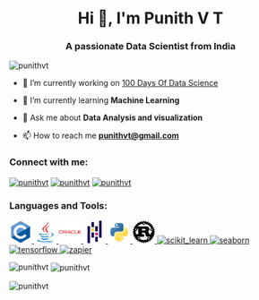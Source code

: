 <h1 align="center">Hi 👋, I'm Punith V T</h1>
<h3 align="center">A passionate Data Scientist from India</h3>

<p align="left"> <img src="https://komarev.com/ghpvc/?username=punithvt&label=Profile%20views&color=0e75b6&style=flat" alt="punithvt" /> </p>

- 🔭 I’m currently working on [100 Days Of Data Science](https://github.com/PunithVT/100-Days-Of-DataScience)

- 🌱 I’m currently learning **Machine Learning**

- 💬 Ask me about **Data Analysis and visualization**

- 📫 How to reach me **punithvt@gmail.com**

<h3 align="left">Connect with me:</h3>
<p align="left">
<a href="https://linkedin.com/in/punithvt" target="blank"><img align="center" src="https://raw.githubusercontent.com/rahuldkjain/github-profile-readme-generator/master/src/images/icons/Social/linked-in-alt.svg" alt="punithvt" height="30" width="40" /></a>
<a href="https://kaggle.com/punithvt" target="blank"><img align="center" src="https://raw.githubusercontent.com/rahuldkjain/github-profile-readme-generator/master/src/images/icons/Social/kaggle.svg" alt="punithvt" height="30" width="40" /></a>
<a href="https://www.hackerrank.com/punithvt" target="blank"><img align="center" src="https://raw.githubusercontent.com/rahuldkjain/github-profile-readme-generator/master/src/images/icons/Social/hackerrank.svg" alt="punithvt" height="30" width="40" /></a>
</p>

<h3 align="left">Languages and Tools:</h3>
<p align="left"> <a href="https://www.cprogramming.com/" target="_blank" rel="noreferrer"> <img src="https://raw.githubusercontent.com/devicons/devicon/master/icons/c/c-original.svg" alt="c" width="40" height="40"/> </a> <a href="https://www.java.com" target="_blank" rel="noreferrer"> <img src="https://raw.githubusercontent.com/devicons/devicon/master/icons/java/java-original.svg" alt="java" width="40" height="40"/> </a> <a href="https://www.oracle.com/" target="_blank" rel="noreferrer"> <img src="https://raw.githubusercontent.com/devicons/devicon/master/icons/oracle/oracle-original.svg" alt="oracle" width="40" height="40"/> </a> <a href="https://pandas.pydata.org/" target="_blank" rel="noreferrer"> <img src="https://raw.githubusercontent.com/devicons/devicon/2ae2a900d2f041da66e950e4d48052658d850630/icons/pandas/pandas-original.svg" alt="pandas" width="40" height="40"/> </a> <a href="https://www.python.org" target="_blank" rel="noreferrer"> <img src="https://raw.githubusercontent.com/devicons/devicon/master/icons/python/python-original.svg" alt="python" width="40" height="40"/> </a> <a href="https://www.rust-lang.org" target="_blank" rel="noreferrer"> <img src="https://raw.githubusercontent.com/devicons/devicon/master/icons/rust/rust-plain.svg" alt="rust" width="40" height="40"/> </a> <a href="https://scikit-learn.org/" target="_blank" rel="noreferrer"> <img src="https://upload.wikimedia.org/wikipedia/commons/0/05/Scikit_learn_logo_small.svg" alt="scikit_learn" width="40" height="40"/> </a> <a href="https://seaborn.pydata.org/" target="_blank" rel="noreferrer"> <img src="https://seaborn.pydata.org/_images/logo-mark-lightbg.svg" alt="seaborn" width="40" height="40"/> </a> <a href="https://www.tensorflow.org" target="_blank" rel="noreferrer"> <img src="https://www.vectorlogo.zone/logos/tensorflow/tensorflow-icon.svg" alt="tensorflow" width="40" height="40"/> </a> <a href="https://zapier.com" target="_blank" rel="noreferrer"> <img src="https://www.vectorlogo.zone/logos/zapier/zapier-icon.svg" alt="zapier" width="40" height="40"/> </a> </p>

<p><img align="left" src="https://github-readme-stats.vercel.app/api/top-langs?username=punithvt&show_icons=true&locale=en&layout=compact" alt="punithvt" /></p>

<p>&nbsp;<img align="center" src="https://github-readme-stats.vercel.app/api?username=punithvt&show_icons=true&locale=en" alt="punithvt" /></p>

<p><img align="center" src="https://github-readme-streak-stats.herokuapp.com/?user=punithvt&" alt="punithvt" /></p>
